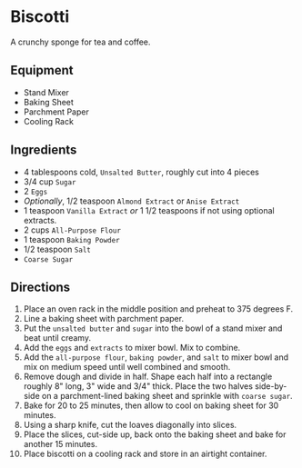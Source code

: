 # Biscotti

A crunchy sponge for tea and coffee.

## Equipment
- Stand Mixer
- Baking Sheet
- Parchment Paper
- Cooling Rack

## Ingredients
- 4 tablespoons cold, `Unsalted Butter`, roughly cut into 4 pieces
- 3/4 cup `Sugar`
- 2 `Eggs`
- *Optionally*, 1/2 teaspoon `Almond Extract` or `Anise Extract`
- 1 teaspoon `Vanilla Extract` *or* 1 1/2 teaspoons if not using optional extracts.
- 2 cups `All-Purpose Flour`
- 1 teaspoon `Baking Powder`
- 1/2 teaspoon `Salt`
- `Coarse Sugar`

## Directions
1. Place an oven rack in the middle position and preheat to 375 degrees F.
2. Line a baking sheet with parchment paper.
3. Put the `unsalted butter` and `sugar` into the bowl of a stand mixer and beat until creamy.
4. Add the `eggs` and `extracts` to mixer bowl. Mix to combine.
5. Add the `all-purpose flour`, `baking powder`, and `salt` to mixer bowl and mix on medium speed until well combined and smooth.
6. Remove dough and divide in half. Shape each half into a rectangle roughly 8" long, 3" wide and 3/4" thick. Place the two halves side-by-side on a parchment-lined baking sheet and sprinkle with `coarse sugar`.
7. Bake for 20 to 25 minutes, then allow to cool on baking sheet for 30 minutes.
8. Using a sharp knife, cut the loaves diagonally into slices.
9. Place the slices, cut-side up, back onto the baking sheet and bake for another 15 minutes.
10. Place biscotti on a cooling rack and store in an airtight container.
